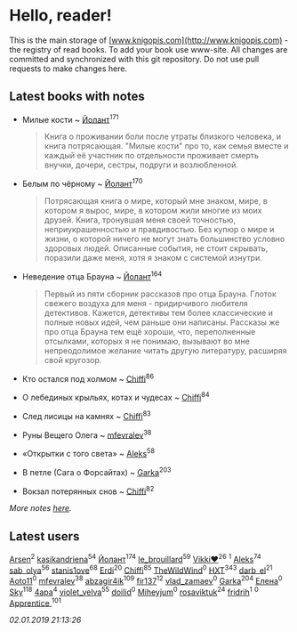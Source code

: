 # Hello, reader!
This is the main storage of [www.knigopis.com](http://www.knigopis.com) - the registry of read books.
To add your book use www-site. All changes are committed and synchronized with this git repository.
Do not use pull requests to make changes here.


## Latest books with notes
* Милые кости ~ [Йолант](users/104/104690883692185089260-google)<sup>171</sup>
    > Книга о проживании боли после утраты близкого человека, и книга потрясающая. "Милые кости" про то, как семья вместе и каждый её участник по отдельности проживает смерть внучки, дочери, сестры, подруги и возлюбленной.

* Белым по чёрному ~ [Йолант](users/104/104690883692185089260-google)<sup>170</sup>
    > Потрясающая книга о мире, который мне знаком, мире, в котором я вырос, мире, в котором жили многие из моих друзей. Книга, тронувшая меня своей точностью, неприукрашенностью и правдивостью. Без купюр о мире и жизни, о которой ничего не могут знать большинство условно здоровых людей. Описанные события, не стоит скрывать, поразили даже меня, хотя я знаком с системой изнутри.

* Неведение отца Брауна ~ [Йолант](users/104/104690883692185089260-google)<sup>164</sup>
    > Первый из пяти сборник рассказов про отца Брауна. Глоток свежего воздуха для меня - придирчивого любителя детективов. Кажется, детективы тем более классические и полные новых идей, чем раньше они написаны. Рассказы же про отца Брауна тем ещё хороши, что, переполненные отсылками, которых я не понимаю, вызывают во мне непреодолимое желание читать другую литературу, расширяя свой кругозор.

* Кто остался под холмом ~ [Chiffi](users/105/105831994080785626680-google)<sup>86</sup>

* О лебединых крыльях,  котах и чудесах ~ [Chiffi](users/105/105831994080785626680-google)<sup>84</sup>

* След лисицы на камнях ~ [Chiffi](users/105/105831994080785626680-google)<sup>83</sup>

* Руны Вещего Олега ~ [mfevralev](users/140/140966150-vkontakte)<sup>38</sup>

* «Открытки с того света» ~ [Aleks](users/117/117835844513813219393-google)<sup>58</sup>

* В петле (Сага о Форсайтах) ~ [Garka](users/115/115753719718250012620-google)<sup>203</sup>

* Вокзал потерянных снов ~ [Chiffi](users/105/105831994080785626680-google)<sup>82</sup>


_More notes [here](latest_books_with_notes.md)._


## Latest users
[Arsen](users/156/1568541956547705-facebook)<sup>2</sup> 
[kasikandriena](users/152/152488954-vkontakte)<sup>54</sup> 
[Йолант](users/104/104690883692185089260-google)<sup>174</sup> 
[le_brouillard](users/133/13330781-vkontakte)<sup>59</sup> 
[Vikki❤️](users/178/17876169737876636605-mailru)<sup>26</sup> 
[](users/262/262062207519652-facebook)<sup>1</sup> 
[Aleks](users/117/117835844513813219393-google)<sup>74</sup> 
[sab_olya](users/139/139338401-vkontakte)<sup>56</sup> 
[stanis1ove](users/590/59066959-vkontakte)<sup>68</sup> 
[Erdi](users/104/104289450206538776186-googleplus)<sup>20</sup> 
[Chiffi](users/105/105831994080785626680-google)<sup>85</sup> 
[TheWildWind](users/111/111315067034891051533-google)<sup>0</sup> 
[HXT](users/100/100002563462782-facebook)<sup>343</sup> 
[darb_el](users/184/184135339-vkontakte)<sup>21</sup> 
[Aoto11](users/481/481972371-vkontakte)<sup>0</sup> 
[mfevralev](users/140/140966150-vkontakte)<sup>38</sup> 
[abzagir4ik](users/362/3621623-vkontakte)<sup>109</sup> 
[fir137](users/176/176805114-yandex)<sup>12</sup> 
[vlad_zamaev](users/122/122014636-vkontakte)<sup>0</sup> 
[Garka](users/115/115753719718250012620-google)<sup>204</sup> 
[Елена](users/210/2106329609426574-facebook)<sup>0</sup> 
[Sky](users/118/118049897850017649660-google)<sup>118</sup> 
[4apa](users/117/117392596378069249667-google)<sup>4</sup> 
[violet_velva](users/116/116961712580551399099-google)<sup>55</sup> 
[doilid](users/104/104250836469076768434-google)<sup>0</sup> 
[Miheyjum](users/115/115651235597791470259-google)<sup>0</sup> 
[rosaviktuk](users/313/31359243-vkontakte)<sup>24</sup> 
[fridrih](users/115/115771667101883638909-google)<sup>1</sup> 
[](users/224/2242326882760268-facebook)<sup>0</sup> 
[Apprentice ](users/528/52821952-vkontakte)<sup>101</sup> 


_02.01.2019 21:13:26_
